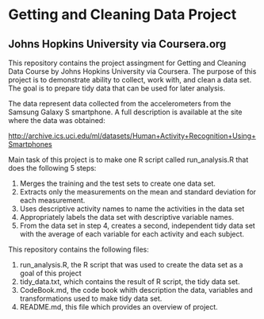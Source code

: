 # Getting and Cleaning Data Project

## Johns Hopkins University via Coursera.org
 
This repository contains the project assingment for Getting and Cleaning Data Course by Johns Hopkins University via Coursera.
The purpose of this project is to demonstrate ability to collect, work with, and clean a data set. 
The goal is to prepare tidy data that can be used for later analysis.

The data represent data collected from the accelerometers from the Samsung Galaxy S smartphone.
A full description is available at the site where the data was obtained:

http://archive.ics.uci.edu/ml/datasets/Human+Activity+Recognition+Using+Smartphones 


Main task of this project is to make one R script called run_analysis.R that does the following 5 steps:

1. Merges the training and the test sets to create one data set.
2. Extracts only the measurements on the mean and standard deviation for each measurement.
3. Uses descriptive activity names to name the activities in the data set
4. Appropriately labels the data set with descriptive variable names.
5. From the data set in step 4, creates a second, independent tidy data set with the average of each variable for each activity and each subject.


This repository contains the following files:

1. run_analysis.R, the R script that was used to create the data set as a goal of this project
2. tidy_data.txt, which contains the result of R script, the tidy data set.
3. CodeBook.md, the code book whith description the data, variables and transformations used to make tidy data set.
4. README.md, this file which provides an overview of project.